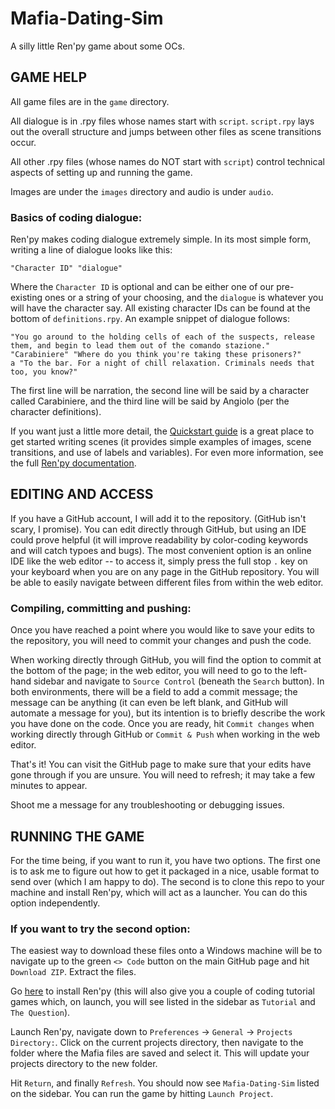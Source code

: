 # Mafia-Dating-Sim
A silly little Ren'py game about some OCs.

## GAME HELP
All game files are in the `game` directory.

All dialogue is in .rpy files whose names start with `script`. `script.rpy` lays out the overall structure and jumps between other files as scene transitions occur.

All other .rpy files (whose names do NOT start with `script`) control technical aspects of setting up and running the game.

Images are under the `images` directory and audio is under `audio`.

### Basics of coding dialogue:
Ren'py makes coding dialogue extremely simple. In its most simple form, writing a line of dialogue looks like this:

```
"Character ID" "dialogue"
```

Where the `Character ID` is optional and can be either one of our pre-existing ones or a string of your choosing, and the `dialogue` is whatever you will have the character say. All existing character IDs can be found at the bottom of `definitions.rpy`. An example snippet of dialogue follows:

```
"You go around to the holding cells of each of the suspects, release them, and begin to lead them out of the comando stazione."
"Carabiniere" "Where do you think you're taking these prisoners?"
a "To the bar. For a night of chill relaxation. Criminals needs that too, you know?"
```

The first line will be narration, the second line will be said by a character called Carabiniere, and the third line will be said by Angiolo (per the character definitions).

If you want just a little more detail, the [Quickstart guide](https://www.renpy.org/doc/html/quickstart.html#a-simple-game) is a great place to get started writing scenes (it provides simple examples of images, scene transitions, and use of labels and variables). For even more information, see the full [Ren'py documentation](https://www.renpy.org/doc/html/).

## EDITING AND ACCESS
If you have a GitHub account, I will add it to the repository. (GitHub isn't scary, I promise). You can edit directly through GitHub, but using an IDE could prove helpful (it will improve readability by color-coding keywords and will catch typoes and bugs). The most convenient option is an online IDE like the web editor -- to access it, simply press the full stop `.` key on your keyboard when you are on any page in the GitHub repository. You will be able to easily navigate between different files from within the web editor.

### Compiling, committing and pushing:
Once you have reached a point where you would like to save your edits to the repository, you will need to commit your changes and push the code.

When working directly through GitHub, you will find the option to commit at the bottom of the page; in the web editor, you will need to go to the left-hand sidebar and navigate to `Source Control` (beneath the `Search` button). In both environments, there will be a field to add a commit message; the message can be anything (it can even be left blank, and GitHub will automate a message for you), but its intention is to briefly describe the work you have done on the code. Once you are ready, hit `Commit changes` when working directly through GitHub or `Commit & Push` when working in the web editor.

That's it! You can visit the GitHub page to make sure that your edits have gone through if you are unsure. You will need to refresh; it may take a few minutes to appear.

Shoot me a message for any troubleshooting or debugging issues.

## RUNNING THE GAME
For the time being, if you want to run it, you have two options. The first one is to ask me to figure out how to get it packaged in a nice, usable format to send over (which I am happy to do). The second is to clone this repo to your machine and install Ren'py, which will act as a launcher. You can do this option independently.

### If you want to try the second option:
The easiest way to download these files onto a Windows machine will be to navigate up to the green `<> Code` button on the main GitHub page and hit `Download ZIP`. Extract the files.

Go [here](https://www.renpy.org/latest.html) to install Ren'py (this will also give you a couple of coding tutorial games which, on launch, you will see listed in the sidebar as `Tutorial` and `The Question`).

Launch Ren'py, navigate down to `Preferences` -> `General` -> `Projects Directory:`. Click on the current projects directory, then navigate to the folder where the Mafia files are saved and select it. This will update your projects directory to the new folder.

Hit `Return`, and finally `Refresh`. You should now see `Mafia-Dating-Sim` listed on the sidebar. You can run the game by hitting `Launch Project`.